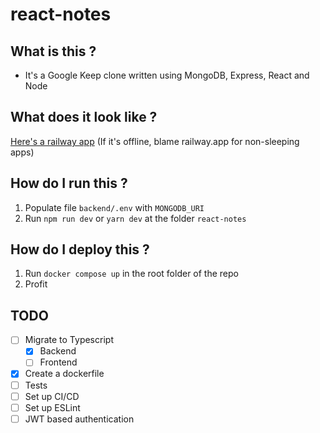 # react-notes

## What is this ?

- It's a Google Keep clone written using MongoDB, Express, React and Node

## What does it look like ?

[Here's a railway app](https://react-notes-production.up.railway.app/) (If it's offline, blame railway.app for non-sleeping apps)

## How do I run this ?

1. Populate file `backend/.env` with `MONGODB_URI`
2. Run `npm run dev` or `yarn dev` at the folder `react-notes`

## How do I deploy this ?

1. Run `docker compose up` in the root folder of the repo
2. Profit

## TODO

- [ ] Migrate to Typescript
  - [x] Backend
  - [ ] Frontend
- [x] Create a dockerfile
- [ ] Tests
- [ ] Set up CI/CD
- [ ] Set up ESLint
- [ ] JWT based authentication

